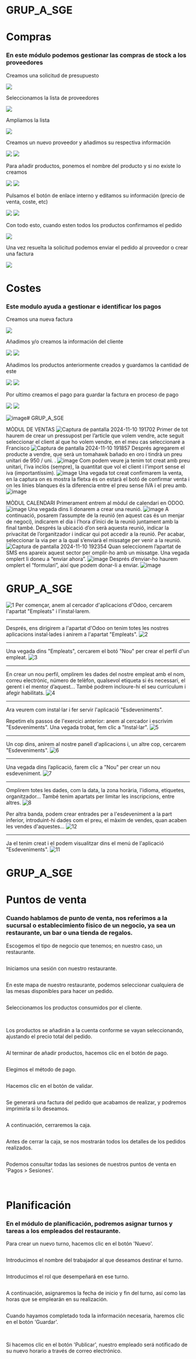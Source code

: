 # GRUP_A_SGE
<h1>Compras</h1>
<h3>En este módulo podemos gestionar las compras de stock a los proveedores</h3>
<p>Creamos una solicitud de presupuesto</p>
<img src="img/alexl-1.png">
<p>Seleccionamos la lista de proveedores</p>
<img src="img/alexl-2.png">
<p>Ampliamos la lista</p>
<img src="img/alexl-3.png">
<p>Creamos un nuevo proveedor y añadimos su respectiva información</p>
<img src="img/alexl-4.png">
<img src="img/alexl-5.png">
<p>Para añadir productos, ponemos el nombre del producto y si no existe lo creamos</p>
<img src="img/alexl-6.png">
<img src="img/alexl-7.png">
<p>Pulsamos el botón de enlace interno y editamos su información (precio de venta, coste, etc)</p>
<img src="img/alexl-8.png">
<img src="img/alexl-9.png">
<p>Con todo esto, cuando esten todos los productos confirmamos el pedido</p>
<img src="img/alexl-10.png">
<p>Una vez resuelta la solicitud podemos enviar el pedido al proveedor o crear una factura</p>
<img src="img/alexl-11.png">
<h1>Costes</h1>
<h3>Este modulo ayuda a gestionar e identificar los pagos</h3>
<p>Creamos una nueva factura</p>
<img src="img/alexl-12.png">
<p>Añadimos y/o creamos la información del cliente</p>
<img src="img/alexl-13.png">
<img src="img/alexl-14.png">
<p>Añadimos los productos anteriormente creados y guardamos la cantidad de este</p>
<img src="img/alexl-15.png">
<img src="img/alexl-16.png">
<p>Por ultimo creamos el pago para guardar la factura en proceso de pago</p>
<img src="img/alexl-17.png">
<img src="img/alexl-18.png">

![image](https://github.com/user-attachments/assets/6b70d470-0897-4776-afb8-8cc62558ec27)# GRUP_A_SGE

MÒDUL DE VENTAS
![Captura de pantalla 2024-11-10 191702](https://github.com/user-attachments/assets/9e78cc5f-3eae-4231-a075-c019cc8875b0)
Primer de tot haurem de crear un pressupost per l’article que volem vendre, acte seguit seleccionar el client al que ho volem vendre, en el meu cas seleccionaré a Francisco
![Captura de pantalla 2024-11-10 191857](https://github.com/user-attachments/assets/3042feac-e367-4366-a9ca-b473a73a0df4)
Després agregarem el producte a vendre, que serà un tomahawk bañado en oro i tindrà un preu unitari de 950 / uni. .
![image](https://github.com/user-attachments/assets/8bbd8414-3d1e-46bb-8b27-e04fb0c731d2)
Com podem veure ja tenim tot creat amb preu unitari, l’iva inclòs (sempre), la quantitat que vol el client i l’import sense el iva (importantíssim).
![image](https://github.com/user-attachments/assets/6763768c-376e-4c2e-8985-847f0f2edce5)
Una vegada tot creat confirmarem la venta, en la captura on es mostra la fletxa és on estarà el botó de confirmar venta i on les línies blanques és la diferencia entre el preu sense IVA i el preu amb.
![image](https://github.com/user-attachments/assets/cef4952e-5023-4ab3-8cf1-152a93d48b78)

MÒDUL CALENDARI
Primerament entrem al mòdul de calendari en ODOO.
![image](https://github.com/user-attachments/assets/42918b47-a0fd-458f-94e1-e8b1effb37a0)
Una vegada dins li donarem a crear una reunió.
![image](https://github.com/user-attachments/assets/d6b2077c-2736-4b64-89bb-43a13a8ba512)
A continuació, posarem l’assumpte de la reunió (en aquest cas és un menjar de negoci), indicarem el dia i l’hora d’inici de la reunió juntament amb la final també. Després la ubicació d’on serà aquesta reunió, indicar la privacitat de l’organitzador i indicar qui pot accedir a la reunió. Per acabar, seleccionar la via per a la qual s’enviarà el missatge per venir a la reunió.
![Captura de pantalla 2024-11-10 192354](https://github.com/user-attachments/assets/3203acf4-1ce1-4716-9f0e-ce9552459633)
Quan seleccionem l’apartat de SMS ens apareix aquest sector per omplir-ho amb un missatge. Una vegada omplert li doneu a “enviar ahora”.
![image](https://github.com/user-attachments/assets/c3a800b9-9534-46f4-8e7c-4ccb11e0a542)
Després d’enviar-ho haurem omplert el “formulari”, així que podem donar-li a enviar.
![image](https://github.com/user-attachments/assets/50b4151a-87e8-4083-be48-d359291c9fb3)

# GRUP_A_SGE
![1](https://github.com/user-attachments/assets/183aa737-38ee-49cd-8467-08df6518de32)
Per començar, anem al cercador d'aplicacions d'Odoo, cercarem l'apartat "Empleats" i l'instal·larem.

--------------------------------------------------------------------------------------
Després, ens dirigirem a l'apartat d'Odoo on tenim totes les nostres aplicacions instal·lades i anirem a l'apartat "Empleats".
![2](https://github.com/user-attachments/assets/9e10dc6e-4d6f-4fdb-904a-532f706614c2)

--------------------------------------------------------------------------------------
Una vegada dins "Empleats", cercarem el botó "Nou" per crear el perfil d'un empleat.
![3](https://github.com/user-attachments/assets/5f2f774b-c719-4cb2-a996-c1c7f989abe2)

--------------------------------------------------------------------------------------
En crear un nou perfil, omplirem les dades del nostre empleat amb el nom, correu electrònic, número de telèfon, qualsevol etiqueta si és necessari, el gerent i el mentor d’aquest... També podrem incloure-hi el seu currículum i afegir habilitats.
![4](https://github.com/user-attachments/assets/b67d28c8-bfa6-4d4c-b020-245153305f3b)

--------------------------------------------------------------------------------------
Ara veurem com instal·lar i fer servir l'aplicació "Esdeveniments".

Repetim els passos de l'exercici anterior: anem al cercador i escrivim "Esdeveniments". Una vegada trobat, fem clic a "Instal·lar".
![5](https://github.com/user-attachments/assets/cb1a3b46-f028-4e1b-b4b1-f4a112008344)

--------------------------------------------------------------------------------------
Un cop dins, anirem al nostre panell d'aplicacions i, un altre cop, cercarem "Esdeveniments".
![6](https://github.com/user-attachments/assets/023c2607-daf1-4dd6-8fb2-baf059b1c40d)

--------------------------------------------------------------------------------------
Una vegada dins l’aplicació, farem clic a "Nou" per crear un nou esdeveniment.
![7](https://github.com/user-attachments/assets/f44904a6-634f-4d8c-996c-6a05ab4fd5c5)

--------------------------------------------------------------------------------------
Omplirem totes les dades, com la data, la zona horària, l'idioma, etiquetes, organitzador... També tenim apartats per limitar les inscripcions, entre altres.
![8](https://github.com/user-attachments/assets/fff77765-938b-453d-9d71-8bc96da042bf)

Per altra banda, podem crear entrades per a l'esdeveniment a la part inferior, introduint-hi dades com el preu, el màxim de vendes, quan acaben les vendes d'aquestes...
![12](https://github.com/user-attachments/assets/a0b94f3b-ef63-4cc8-b0dc-a3f7f9684016)

--------------------------------------------------------------------------------------
Ja el tenim creat i el podem visualitzar dins el menú de l'aplicació "Esdeveniments".
![11](https://github.com/user-attachments/assets/33584732-d10a-4b13-961f-fbc2debd8699)


# GRUP_A_SGE
<h1>Puntos de venta</h1>
<h3>Cuando hablamos de punto de venta, nos referimos a la sucursal o establecimiento físico de un negocio, ya sea un restaurante, un bar o una tienda de regalos.</h3>
<p>Escogemos el tipo de negocio que tenemos; en nuestro caso, un restaurante.</p>
<img src="img/image.png" alt="">
<p>Iniciamos una sesión con nuestro restaurante.</p>
<img src="img/image-1.png" alt="">
<p>En este mapa de nuestro restaurante, podemos seleccionar cualquiera de las mesas disponibles para hacer un pedido.</p>
<img src="img/image-2.png" alt="">
<p>Seleccionamos los productos consumidos por el cliente.</p>
<img src="img/image-3.png" alt="">
<img src="img/image-4.png" alt="">
<p>Los productos se añadirán a la cuenta conforme se vayan seleccionando, ajustando el precio total del pedido.</p>
<img src="img/image-5.png" alt="">
<p>Al terminar de añadir productos, hacemos clic en el botón de pago.</p>
<img src="img/image-6.png" alt="">
<p>Elegimos el método de pago.</p>
<img src="img/image-7.png" alt="">
<p>Hacemos clic en el botón de validar.</p>
<img src="img/image-8.png" alt="">
<p>Se generará una factura del pedido que acabamos de realizar, y podremos imprimirla si lo deseamos.</p>
<img src="img/image-9.png" alt="">
<p>A continuación, cerraremos la caja.</p>
<img src="img/image-10.png" alt="">
<p>Antes de cerrar la caja, se nos mostrarán todos los detalles de los pedidos realizados.</p>
<img src="img/image-11.png" alt="">
<p>Podemos consultar todas las sesiones de nuestros puntos de venta en 'Pagos > Sesiones'.</p>
<img src="img/image-12.png" alt="">
<img src="img/image-13.png" alt="">
<h1>Planificación</h1>
<h3>En el módulo de planificación, podremos asignar turnos y tareas a los empleados del restaurante.</h3>
 <p>Para crear un nuevo turno, hacemos clic en el botón 'Nuevo'.</p>
 <img src="img/image-14.png" alt="">
<p>Introducimos el nombre del trabajador al que deseamos destinar el turno.</p>
 <img src="img/image-15.png" alt="">
 <p>Introducimos el rol que desempeñará en ese turno.</p>
 <img src="img/image-16.png" alt="">
 <p>A continuación, asignaremos la fecha de inicio y fin del turno, así como las horas que se emplearán en su realización.</p>
  <img src="img/image-17.png" alt="">
  <p>Cuando hayamos completado toda la información necesaria, haremos clic en el botón 'Guardar'.</p>
  <img src="img/image-19.png" alt="">
  <img src="img/image-20.png" alt="">
 <p>Si hacemos clic en el botón 'Publicar', nuestro empleado será notificado de su nuevo horario a través de correo electrónico.</p>
 <img src="img/image233.png" alt="">

